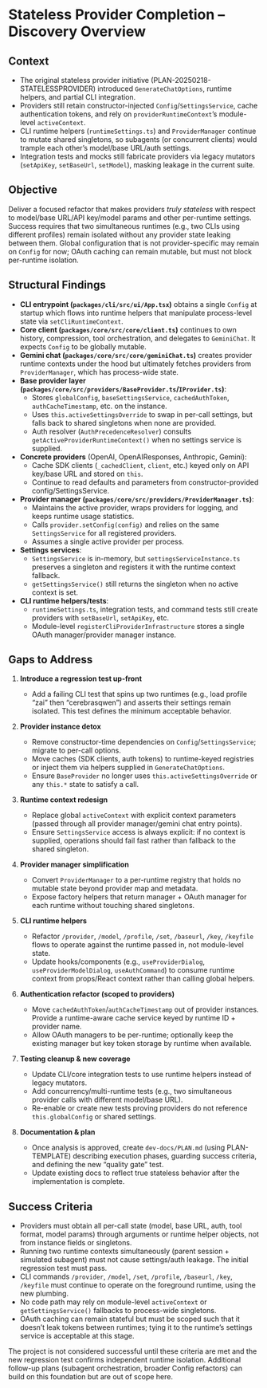 # Stateless Provider Completion – Discovery Overview

## Context
- The original stateless provider initiative (PLAN-20250218-STATELESSPROVIDER) introduced `GenerateChatOptions`, runtime helpers, and partial CLI integration.
- Providers still retain constructor-injected `Config`/`SettingsService`, cache authentication tokens, and rely on `providerRuntimeContext`’s module-level `activeContext`.
- CLI runtime helpers (`runtimeSettings.ts`) and `ProviderManager` continue to mutate shared singletons, so subagents (or concurrent clients) would trample each other’s model/base URL/auth settings.
- Integration tests and mocks still fabricate providers via legacy mutators (`setApiKey`, `setBaseUrl`, `setModel`), masking leakage in the current suite.

## Objective
Deliver a focused refactor that makes providers *truly stateless* with respect to model/base URL/API key/model params and other per-runtime settings. Success requires that two simultaneous runtimes (e.g., two CLIs using different profiles) remain isolated without any provider state leaking between them. Global configuration that is not provider-specific may remain on `Config` for now; OAuth caching can remain mutable, but must not block per-runtime isolation.

## Structural Findings
- **CLI entrypoint (`packages/cli/src/ui/App.tsx`)** obtains a single `Config` at startup which flows into runtime helpers that manipulate process-level state via `setCliRuntimeContext`.
- **Core client (`packages/core/src/core/client.ts`)** continues to own history, compression, tool orchestration, and delegates to `GeminiChat`. It expects `Config` to be globally mutable.
- **Gemini chat (`packages/core/src/core/geminiChat.ts`)** creates provider runtime contexts under the hood but ultimately fetches providers from `ProviderManager`, which has process-wide state.
- **Base provider layer (`packages/core/src/providers/BaseProvider.ts`/`IProvider.ts`)**:
  - Stores `globalConfig`, `baseSettingsService`, `cachedAuthToken`, `authCacheTimestamp`, etc. on the instance.
  - Uses `this.activeSettingsOverride` to swap in per-call settings, but falls back to shared singletons when none are provided.
  - Auth resolver (`AuthPrecedenceResolver`) consults `getActiveProviderRuntimeContext()` when no settings service is supplied.
- **Concrete providers** (OpenAI, OpenAIResponses, Anthropic, Gemini):
  - Cache SDK clients (`_cachedClient`, `client`, etc.) keyed only on API key/base URL and stored on `this`.
  - Continue to read defaults and parameters from constructor-provided config/SettingsService.
- **Provider manager (`packages/core/src/providers/ProviderManager.ts`)**:
  - Maintains the active provider, wraps providers for logging, and keeps runtime usage statistics.
  - Calls `provider.setConfig(config)` and relies on the same `SettingsService` for all registered providers.
  - Assumes a single active provider per process.
- **Settings services**:
  - `SettingsService` is in-memory, but `settingsServiceInstance.ts` preserves a singleton and registers it with the runtime context fallback.
  - `getSettingsService()` still returns the singleton when no active context is set.
- **CLI runtime helpers/tests**:
  - `runtimeSettings.ts`, integration tests, and command tests still create providers with `setBaseUrl`, `setApiKey`, etc.
  - Module-level `registerCliProviderInfrastructure` stores a single OAuth manager/provider manager instance.

## Gaps to Address
1. **Introduce a regression test up-front**  
   - Add a failing CLI test that spins up two runtimes (e.g., load profile “zai” then “cerebrasqwen”) and asserts their settings remain isolated. This test defines the minimum acceptable behavior.

2. **Provider instance detox**  
   - Remove constructor-time dependencies on `Config`/`SettingsService`; migrate to per-call options.  
   - Move caches (SDK clients, auth tokens) to runtime-keyed registries or inject them via helpers supplied in `GenerateChatOptions`.  
   - Ensure `BaseProvider` no longer uses `this.activeSettingsOverride` or any `this.*` state to satisfy a call.

3. **Runtime context redesign**  
   - Replace global `activeContext` with explicit context parameters (passed through all provider manager/gemini chat entry points).  
   - Ensure `SettingsService` access is always explicit: if no context is supplied, operations should fail fast rather than fallback to the shared singleton.

4. **Provider manager simplification**  
   - Convert `ProviderManager` to a per-runtime registry that holds no mutable state beyond provider map and metadata.  
   - Expose factory helpers that return manager + OAuth manager for each runtime without touching shared singletons.

5. **CLI runtime helpers**  
   - Refactor `/provider`, `/model`, `/profile`, `/set`, `/baseurl`, `/key`, `/keyfile` flows to operate against the runtime passed in, not module-level state.  
   - Update hooks/components (e.g., `useProviderDialog`, `useProviderModelDialog`, `useAuthCommand`) to consume runtime context from props/React context rather than calling global helpers.

6. **Authentication refactor (scoped to providers)**  
   - Move `cachedAuthToken`/`authCacheTimestamp` out of provider instances. Provide a runtime-aware cache service keyed by runtime ID + provider name.  
   - Allow OAuth managers to be per-runtime; optionally keep the existing manager but key token storage by runtime when available.

7. **Testing cleanup & new coverage**  
   - Update CLI/core integration tests to use runtime helpers instead of legacy mutators.  
   - Add concurrency/multi-runtime tests (e.g., two simultaneous provider calls with different model/base URL).  
   - Re-enable or create new tests proving providers do not reference `this.globalConfig` or shared settings.

8. **Documentation & plan**  
   - Once analysis is approved, create `dev-docs/PLAN.md` (using PLAN-TEMPLATE) describing execution phases, guarding success criteria, and defining the new “quality gate” test.  
   - Update existing docs to reflect true stateless behavior after the implementation is complete.

## Success Criteria
- Providers must obtain all per-call state (model, base URL, auth, tool format, model params) through arguments or runtime helper objects, not from instance fields or singletons.
- Running two runtime contexts simultaneously (parent session + simulated subagent) must not cause settings/auth leakage. The initial regression test must pass.
- CLI commands `/provider`, `/model`, `/set`, `/profile`, `/baseurl`, `/key`, `/keyfile` must continue to operate on the foreground runtime, using the new plumbing.
- No code path may rely on module-level `activeContext` or `getSettingsService()` fallbacks to process-wide singletons.
- OAuth caching can remain stateful but must be scoped such that it doesn’t leak tokens between runtimes; tying it to the runtime’s settings service is acceptable at this stage.

The project is not considered successful until these criteria are met and the new regression test confirms independent runtime isolation. Additional follow-up plans (subagent orchestration, broader Config refactors) can build on this foundation but are out of scope here.
